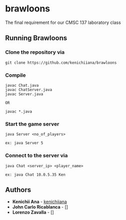 # brawloons
The final requirement for our CMSC 137 laboratory class

## Running Brawloons

### Clone the repository via
```
git clone https://github.com/kenichiiana/brawloons
```
### Compile
```
javac Chat.java
javac ChatServer.java
javac Server.java

OR

javac *.java
```

### Start the game server
```
java Server <no_of_players>

ex: java Server 5
```

### Connect to the server via
```
java Chat <server_ip> <player_name>

ex: java Chat 10.0.5.35 Ken
```

## Authors

* **Kenichii Ana** - [kenichiiana](https://github.com/kenichiiana)
* **John Carlo Ricablanca** - []
* **Lorenzo Zavalla** - []
